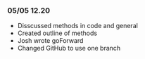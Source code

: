 ### 05/05 12.20
- Disscussed methods in code and general 
- Created outline of methods
- Josh wrote goForward
- Changed GitHub to use one branch
